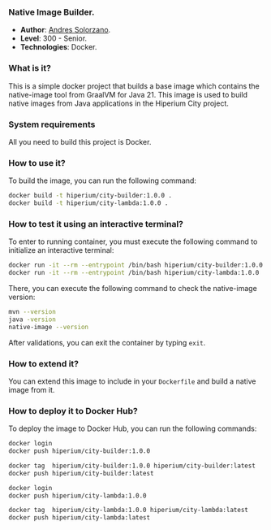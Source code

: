 ### Native Image Builder.

* **Author**: [Andres Solorzano](https://www.linkedin.com/in/aosolorzano/).
* **Level**: 300 - Senior.
* **Technologies**: Docker.

### What is it?
This is a simple docker project that builds a base image which contains the native-image tool from GraalVM for Java 21. 
This image is used to build native images from Java applications in the Hiperium City project.

### System requirements
All you need to build this project is Docker.

### How to use it?
To build the image, you can run the following command:
```bash
docker build -t hiperium/city-builder:1.0.0 .
docker build -t hiperium/city-lambda:1.0.0 .
```

### How to test it using an interactive terminal?
To enter to running container, you must execute the following command to initialize an interactive terminal:
```bash
docker run -it --rm --entrypoint /bin/bash hiperium/city-builder:1.0.0
docker run -it --rm --entrypoint /bin/bash hiperium/city-lambda:1.0.0
```
There, you can execute the following command to check the native-image version:
```bash
mvn --version
java -version
native-image --version
```

After validations, you can exit the container by typing `exit`.

### How to extend it?
You can extend this image to include in your `Dockerfile` and build a native image from it.

### How to deploy it to Docker Hub?
To deploy the image to Docker Hub, you can run the following commands:
```bash
docker login
docker push hiperium/city-builder:1.0.0

docker tag  hiperium/city-builder:1.0.0 hiperium/city-builder:latest
docker push hiperium/city-builder:latest
```

```bash
docker login
docker push hiperium/city-lambda:1.0.0

docker tag  hiperium/city-lambda:1.0.0 hiperium/city-lambda:latest
docker push hiperium/city-lambda:latest
```
